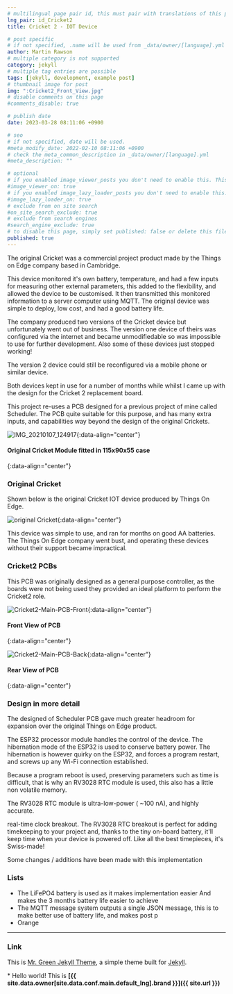 ```yaml
---
# multilingual page pair id, this must pair with translations of this page. (This name must be unique)
lng_pair: id_Cricket2
title: Cricket 2 - IOT Device

# post specific
# if not specified, .name will be used from _data/owner/[language].yml
author: Martin Rawson
# multiple category is not supported
category: jekyll
# multiple tag entries are possible
tags: [jekyll, development, example post]
# thumbnail image for post
img: ":Cricket2_Front_View.jpg"
# disable comments on this page
#comments_disable: true

# publish date
date: 2023-03-28 08:11:06 +0900

# seo
# if not specified, date will be used.
#meta_modify_date: 2022-02-10 08:11:06 +0900
# check the meta_common_description in _data/owner/[language].yml
#meta_description: ""

# optional
# if you enabled image_viewer_posts you don't need to enable this. This is only if image_viewer_posts = false
#image_viewer_on: true
# if you enabled image_lazy_loader_posts you don't need to enable this. This is only if image_lazy_loader_posts = false
#image_lazy_loader_on: true
# exclude from on site search
#on_site_search_exclude: true
# exclude from search engines
#search_engine_exclude: true
# to disable this page, simply set published: false or delete this file
published: true
---
```


<!-- outline-start -->

The original Cricket was a commercial project product made by the Things on Edge company based in Cambridge.

This device monitored it's own battery, temperature, and had a few inputs for measuring other external 
parameters, this added to the flexibility, and allowed the device to be customised. 
It then transmitted this monitored information to a server computer using MQTT. 
The original device was simple to deploy, low cost, and had a good battery life.

The company produced two versions of the Cricket device but unfortunately went out of business.
The version one device of theirs was configured via the internet and became unmodifiedable so was impossible to use
for further development. Also some of these devices just stopped working!

The version 2 device could still be reconfigured via a mobile phone or similar device.

Both devices kept in use for a number of months while whilst I came up with the design for the Cricket 2 replacement board. 

This project re-uses a PCB designed for a previous project of mine called Scheduler.
The PCB quite suitable for this purpose, and has many extra inputs, and capabilities way beyond the design of the original Crickets. 


<!-- outline-end -->


![IMG_20210107_124917](:Cricket1_Original.jpg){:data-align="center"}

#### Original Cricket Module fitted in 115x90x55 case 
{:data-align="center"}



### Original Cricket

Shown below is the original Cricket IOT device produced by Things On Edge.

![original Cricket](:Cricket1.jpg){:data-align="center"}

This device was simple to use, and ran for months on good AA batteries.
The Things On Edge company went bust, and operating these devices without their 
support became impractical.

### Cricket2 PCBs

This PCB was originally designed as a general purpose controller, as the boards were
not being used they provided an ideal platform to perform the Cricket2 role.

![Cricket2-Main-PCB-Front](:ESP32-Cricket2-Main-Board-Front.jpg){:data-align="center"}

#### Front View of PCB
{:data-align="center"}

![Cricket2-Main-PCB-Back](:ESP32-Cricket2-Main-Board-Back.jpg){:data-align="center"}

#### Rear View of PCB
{:data-align="center"}


### Design in more detail

The designed of Scheduler PCB  gave much greater headroom for expansion over the original Things on Edge product.

The ESP32 processor module handles the control of the device. The hibernation mode of the ESP32 is used to conserve battery power.
The hibernation is however quirky on the ESP32, and forces a program restart, and screws up any Wi-Fi connection established.

Because a program reboot is used, preserving parameters such as time is difficult, that is why an RV3028 RTC module is used,
this also has a little non volatile memory.

The RV3028 RTC module is ultra-low-power ( ~100 nA), and highly accurate.

real-time clock breakout. 
The RV3028 RTC breakout is perfect for adding timekeeping to your project and, thanks to the tiny on-board battery, 
it'll keep time when your device is powered off. Like all the best timepieces, it's Swiss-made!



Some changes / additions have been made with this implementation

### Lists

- The LiFePO4 battery is used as it makes implementation easier
And makes the 3 months battery life easier to achieve 
- The MQTT message system outputs a single JSON message, 
this is to make better use of battery life, and makes post p
- Orange


***

### Link

This is [Mr. Green Jekyll Theme](https://github.com/MrGreensWorkshop/MrGreen-JekyllTheme), a simple theme built for [Jekyll](https://jekyllrb.com/).

\* Hello world! This is **[{{ site.data.owner[site.data.conf.main.default_lng].brand }}]({{ site.url }})**

